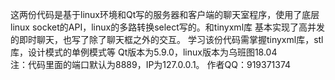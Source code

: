 这两份代码是基于linux环境和Qt写的服务器和客户端的聊天室程序，使用了底层linux socket的API，linux的多路转换select写的。和tinyxml库
基本实现了高并发的即时聊天，也写了除了聊天框之外的交互。
学习该份代码需掌握tinyxml库，stl库，设计模式的单例模式等
Qt版本为5.9.0，linux版本为乌班图18.04    
注：代码里面的端口默认为8889，IP为127.0.0.1。
作者QQ：919371374


